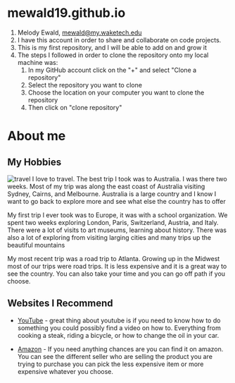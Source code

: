 # mewald19.github.io
1. Melody Ewald, mewald@my.waketech.edu
2. I have this account in order to share and collaborate on code projects.
3. This is my first repository, and I will be able to add on and grow it
4.  The steps I followed in order to clone the repository onto my local machine was:
	1. In my GitHub account click on the "+" and select "Clone a repository"
	2. Select the repository you want to clone
	3. Choose the location on your computer you want to clone the repository
	4. Then click on "clone repository"


# About me
## My Hobbies
![travel](https://img.freepik.com/free-photo/view-travel-items-assortment-still-life_23-2149617645.jpg?w=740&t=st=1727466747~exp=1727467347~hmac=09d280e16a0b30699a55d7ae2c0fdd13be26a31d91c6d2c50723be7310ba743e)
I love to travel.  The best trip I took was to Australia.  I was there two weeks.  Most of my trip was along the east coast of Australia visiting Sydney, Cairns, and Melbourne.  Australia is a large country and I know I want to go back to explore more and see what else the country has to offer

My first trip I ever took was to Europe, it was with a school organization.  We spent two weeks exploring London, Paris, Switzerland, Austria, and Italy.  There were a lot of visits to art museums, learning about history.  There was also a lot of exploring from visiting larging cities and many trips up the beautiful mountains

My most recent trip was a road trip to Atlanta.  Growing up in the Midwest most of our trips were road trips.  It is less expensive and it is a great way to see the country.  You can also take your time and you can go off path if you choose.

## Websites I Recommend
* [YouTube](https://www.youtube.com) - great thing about youtube is if you need to know how to do something you could possibly find a video on how to.  Everything from cooking a steak, riding a bicycle, or how to change the oil in your car.

* [Amazon](https://www.amazon.com) - If you need anything chances are you can find it on amazon.  You can see the different seller who are selling the product you are trying to purchase you can pick the less expensive item or more expensive whatever you choose.